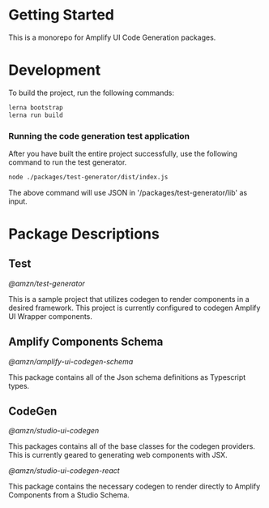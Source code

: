 # Getting Started

This is a monorepo for Amplify UI Code Generation packages.

# Development

To build the project, run the following commands:

```js
lerna bootstrap
lerna run build
```

### Running the code generation test application

After you have built the entire project successfully, use the following command to run the test generator.

```sh
node ./packages/test-generator/dist/index.js
```

The above command will use JSON in '/packages/test-generator/lib' as input.

# Package Descriptions

## Test

_@amzn/test-generator_

This is a sample project that utilizes codegen to render components in a desired framework. This project is currently configured to codegen Amplify UI Wrapper components.

## Amplify Components Schema

_@amzn/amplify-ui-codegen-schema_

This package contains all of the Json schema definitions as Typescript types.

## CodeGen

_@amzn/studio-ui-codegen_

This packages contains all of the base classes for the codegen providers. This is currently geared to generating web components with JSX.

_@amzn/studio-ui-codegen-react_

This package contains the necessary codegen to render directly to Amplify Components from a Studio Schema.
